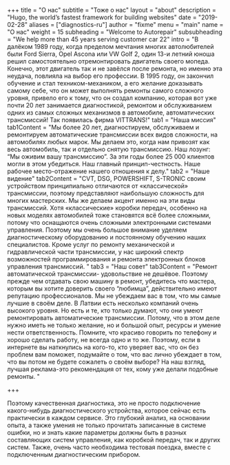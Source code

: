 +++
title = "О нас"
subtitle = "Тоже о нас"
layout = "about"
description = "Hugo, the world’s fastest framework for building websites"
date = "2019-02-28"
aliases = ["diagnostics-ru"]
author = "fixme"
menu = "main"
name = "О нас"
weight = 15
subheading = "Welcome to Autorepair"
subsubheading = "We help more than 45 years serving customer car 22"
intro = "В далёком 1989 году, когда пределом мечтания многих автолюбителей были Ford Sierra, Opel Ascona или VW Golf 2, один 13-и летний юноша решил самостоятельно отремонтировать двигатель своего мопеда. Конечно, этот двигатель так и не завёлся после ремонта, но именно эта неудача, повлияла на выбор его профессии. В 1995 году, он закончил обучение и стал техником-механиком, а его желание доказывать самому себе, что он может выполнять ремонты самого сложного уровня, привело его к тому, что он создал компанию, которая вот уже почти 20 лет занимается диагностикой,  ремонтом и обслуживанием одних из самых сложных механизмов в автомобиле, автоматических трансмиссий! Так появилась фирма VITTRANS!"
tab1 = "Наша миссия"
tab1Content = "Мы более 20 лет, диагностируем, обслуживаем и ремонтируем автоматические трансмиссии всех видов сложности, на автомобилях любых марок. Мы делаем это, когда нам привозят как весь автомобиль, так и отдельно снятую трансмиссию. Наш лозунг: “Мы оживим вашу трансмиссию”. За эти годы более 25 000 клиентов могли в этом убедиться. Наш главный принцип-честность. Наше рабочее место-отражение нашего отношения к делу."
tab2 = "Наше видение"
tab2Content = "CVT, DSG, POWERSHIFT, S-TRONIC своим устройством принципиально отличаются от «классической» трансмиссии, поэтому представляют наибольшую сложность для многих мастерских. Мы же делаем акцент именно на эти виды трансмиссий. Хотя «классические» коробки передач, особенно на новых моделях автомобилей тоже становятся всё более сложными, потому что оснащаются очень сложными электронными системами управления. Поэтому мы очень большое внимание уделяем диагностическому оборудованию и постоянному обучению наших специалистов. Кроме услуг по ремонту механической и гидравлической части трансмиссии, у нас широкий спектр возможностей программирования и ремонта электронных блоков управления трансмиссий. "
tab3 = "Наш совет"
tab3Content = "Ремонт автоматической трансмиссии- удовольствие не дешёвое. Поэтому прежде чем отдавать свою машину в ремонт, убедитесь что мастера, которым вы хотите доверить своего “любимца”,  действительно имеют репутацию профессионалов. Мы не убеждаем вас в том, что мы самые лучшие в своём деле. В Латвии есть несколько компаний очень высокого уровня. Но есть и те, кто только думают, что они умеют ремонтировать автоматические трансмиссии. Потому, что в этом деле нужно иметь не только желание, но и большой опыт, ресурсы и умение нести ответственность. Помните, что красиво говорить по телефону и хорошо сделать работу, не всегда одно и то же. Поэтому, если в интернете вы наткнулись на кого-то, кто уверяет  вас, что он без проблем вам поможет, подумайте о том, что вас лично убеждает в том, что вы потом не будете сожалеть о своём выборе? На наш взгляд, лучшая реклама-это рекомендация от тех, кому уже делали подобные ремонты. "

+++

Поэтому качественная диагностика, это не просто подключение какого-нибудь диагностического устройства, которое сейчас есть практически в каждом сервисе. Это глубокий анализ, на основании опыта, а также умения не только прочитать записанные в системе ошибки, но и знать какие параметры должны быть в разных составляющих систем управления, как коробкой передач, так и других систем. Также, очень часто необходима тестовая поездка, вместе с подключенным диагностическим прибором.
